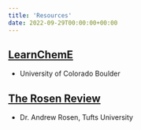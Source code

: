 ```yaml
---
title: 'Resources'
date: 2022-09-29T00:00:00+00:00
---
```


## [LearnChemE](https://learncheme.com/)

- University of Colorado Boulder

## [The Rosen Review](https://sites.tufts.edu/andrewrosen/)

- Dr. Andrew Rosen, Tufts University

